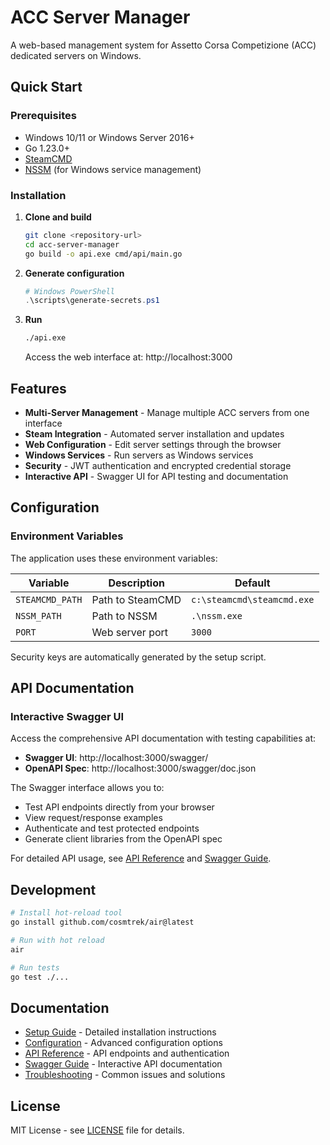 # ACC Server Manager

A web-based management system for Assetto Corsa Competizione (ACC) dedicated servers on Windows.

## Quick Start

### Prerequisites
- Windows 10/11 or Windows Server 2016+
- Go 1.23.0+
- [SteamCMD](https://developer.valvesoftware.com/wiki/SteamCMD#Downloading_SteamCMD)
- [NSSM](https://nssm.cc/download) (for Windows service management)

### Installation

1. **Clone and build**
   ```bash
   git clone <repository-url>
   cd acc-server-manager
   go build -o api.exe cmd/api/main.go
   ```

2. **Generate configuration**
   ```powershell
   # Windows PowerShell
   .\scripts\generate-secrets.ps1
   ```

3. **Run**
   ```bash
   ./api.exe
   ```

   Access the web interface at: http://localhost:3000

## Features

- **Multi-Server Management** - Manage multiple ACC servers from one interface
- **Steam Integration** - Automated server installation and updates
- **Web Configuration** - Edit server settings through the browser
- **Windows Services** - Run servers as Windows services
- **Security** - JWT authentication and encrypted credential storage
- **Interactive API** - Swagger UI for API testing and documentation

## Configuration

### Environment Variables

The application uses these environment variables:

| Variable | Description | Default |
|----------|-------------|---------|
| `STEAMCMD_PATH` | Path to SteamCMD | `c:\steamcmd\steamcmd.exe` |
| `NSSM_PATH` | Path to NSSM | `.\nssm.exe` |
| `PORT` | Web server port | `3000` |

Security keys are automatically generated by the setup script.

## API Documentation

### Interactive Swagger UI

Access the comprehensive API documentation with testing capabilities at:
- **Swagger UI**: http://localhost:3000/swagger/
- **OpenAPI Spec**: http://localhost:3000/swagger/doc.json

The Swagger interface allows you to:
- Test API endpoints directly from your browser
- View request/response examples
- Authenticate and test protected endpoints
- Generate client libraries from the OpenAPI spec

For detailed API usage, see [API Reference](docs/API.md) and [Swagger Guide](docs/SWAGGER.md).

## Development

```bash
# Install hot-reload tool
go install github.com/cosmtrek/air@latest

# Run with hot reload
air

# Run tests
go test ./...
```

## Documentation

- [Setup Guide](docs/SETUP.md) - Detailed installation instructions
- [Configuration](docs/CONFIG.md) - Advanced configuration options
- [API Reference](docs/API.md) - API endpoints and authentication
- [Swagger Guide](docs/SWAGGER.md) - Interactive API documentation
- [Troubleshooting](docs/TROUBLESHOOTING.md) - Common issues and solutions

## License

MIT License - see [LICENSE](LICENSE) file for details.
